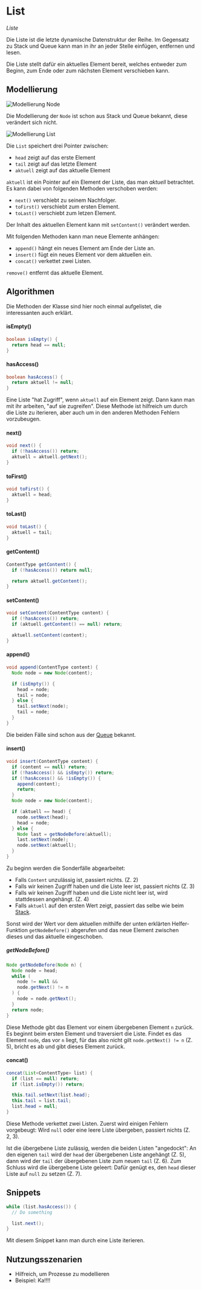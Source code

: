 # List
*Liste*

Die Liste ist die letzte dynamische Datenstruktur der Reihe.
Im Gegensatz zu Stack und Queue kann man in ihr an jeder Stelle einfügen, entfernen und lesen.

Die Liste stellt dafür ein aktuelles Element bereit, welches entweder zum Beginn, zum Ende oder zum nächsten Element verschieben kann.

## Modellierung

![Modellierung Node](https://www.planttext.com/plantuml/svg/SoWkIImgAStDuKhEIImkLl3BJqbLgEPIKD1LSCxFAqdDAmcfB4Y5iO7YsWfb-Paf2iMf9Nwf5IKQcc0XiAvq525atK0PA1SeMSlba9gN0hGH0000 "UML-Diagramm Node")

Die Modellierung der `Node` ist schon aus Stack und Queue bekannt, diese verändert sich nicht.

![Modellierung List](https://www.planttext.com/plantuml/svg/XP312i8m38RlUueS5V4DH2QY9_7a2yGsk6BNbYOR3l7ThJXSAuYv_L-_92Kr2qRfMbifYynmC2nmho3L4evU4pI4Ei-2nkOPhzAHVQC5dBstX0uCxzeWmsp-nHlaZLB4_7dflT7Ww2Ob4RytaIUuzKx8oMa811UICPOzFF5Sxz5sL8WO0ZdzHpAEAOwJVZdAEuKoUrrjbKrRWqsaC2ErlgVqtqTLfztfuay0 "UML-Diagramm Liste")

Die `List` speichert drei Pointer zwischen:
- `head` zeigt auf das erste Element
- `tail` zeigt auf das letzte Element
- `aktuell` zeigt auf das aktuelle Element

`aktuell` ist ein Pointer auf ein Element der Liste, das man *aktuell* betrachtet.
Es kann dabei von folgenden Methoden verschoben werden:

- `next()` verschiebt zu seinem Nachfolger.
- `toFirst()` verschiebt zum ersten Element.
- `toLast()` verschiebt zum letzen Element.

Der Inhalt des aktuellen Element kann mit `setContent()` verändert werden.

Mit folgenden Methoden kann man neue Elemente anhängen:
- `append()` hängt ein neues Element am Ende der Liste an.
- `insert()` fügt ein neues Element vor dem aktuellen ein.
- `concat()` verkettet zwei Listen.

`remove()` entfernt das aktuelle Element.

## Algorithmen
Die Methoden der Klasse sind hier noch einmal aufgelistet, die interessanten auch erklärt.

#### isEmpty()
```java
boolean isEmpty() {
  return head == null;
}
```

#### hasAccess()
```java
boolean hasAccess() {
  return aktuell != null;
}
```
Eine Liste "hat Zugriff", wenn `aktuell` auf ein Element zeigt.
Dann kann man mit ihr arbeiten, "auf sie zugreifen".
Diese Methode ist hilfreich um durch die Liste zu iterieren, aber auch um in den anderen Methoden Fehlern vorzubeugen.

#### next()
```java
void next() {
  if (!hasAccess()) return;
  aktuell = aktuell.getNext();
}
```

#### toFirst()
```java
void toFirst() {
  aktuell = head;
}
```

#### toLast()
```java
void toLast() {
  aktuell = tail;
}
```

#### getContent()
```java
ContentType getContent() {
  if (!hasAccess()) return null;

  return aktuell.getContent();
}
```

#### setContent()
```java
void setContent(ContentType content) {
  if (!hasAccess()) return;
  if (aktuell.getContent() == null) return;

  aktuell.setContent(content);
}
```

#### append()
```java
void append(ContentType content) {
  Node node = new Node(content);

  if (isEmpty()) {
    head = node;
    tail = node;
  } else {
    tail.setNext(node);
    tail = node;
  }
}
```
Die beiden Fälle sind schon aus der [Queue](https://simonknott.de/articles/Queue) bekannt.

#### insert()
```java
void insert(ContentType content) {
  if (content == null) return;
  if (!hasAccess() && isEmpty()) return;
  if (!hasAccess() && !isEmpty()) {
    append(content);
    return;
  }
  Node node = new Node(content);

  if (aktuell == head) {
    node.setNext(head);
    head = node;
  } else {
    Node last = getNodeBefore(aktuell);
    last.setNext(node);
    node.setNext(aktuell);
  }
}
```
Zu beginn werden die Sonderfälle abgearbeitet:
- Falls `Content` unzulässig ist, passiert nichts. (Z. 2)
- Falls wir keinen Zugriff haben und die Liste leer ist, passiert nichts (Z. 3)
- Falls wir keinen Zugriff haben und die Liste nicht leer ist, wird stattdessen angehängt. (Z. 4)
- Falls `aktuell` auf den ersten Wert zeigt, passiert das selbe wie beim [Stack](https://simonknott.de/articles/Stack).

Sonst wird der Wert vor dem aktuellen mithilfe der unten erklärten Helfer-Funktion `getNodeBefore()` abgerufen und das neue Element zwischen dieses und das aktuelle eingeschoben.

##### getNodeBefore()
```java
Node getNodeBefore(Node n) {
  Node node = head;
  while (
    node != null &&
    node.getNext() != n
  ) {
    node = node.getNext();
  }
  return node;
}
```
Diese Methode gibt das Element vor einem übergebenen Element `n` zurück.
Es beginnt beim ersten Element und traversiert die Liste.
Findet es das Element `node`, das vor `n` liegt, für das also nicht gilt `node.getNext() != n` (Z. 5), bricht es ab und gibt dieses Element zurück.

#### concat()
```java
concat(List<ContentType> list) {
  if (list == null) return;
  if (list.isEmpty()) return;

  this.tail.setNext(list.head);
  this.tail = list.tail;
  list.head = null;
}
```
Diese Methode verkettet zwei Listen.
Zuerst wird einigen Fehlern vorgebeugt: Wird `null` oder eine leere Liste übergeben, passiert nichts (Z. 2, 3).

Ist die übergebene Liste zulässig, werden die beiden Listen "angedockt":
An den eigenen `tail` wird der `head` der übergebenen Liste angehängt (Z. 5), dann wird der `tail` der übergebenen Liste zum neuen `tail` (Z. 6).
Zum Schluss wird die übergebene Liste geleert: Dafür genügt es, den `head` dieser Liste auf `null` zu setzen (Z. 7).

## Snippets
```java
while (list.hasAccess()) {
  // Do something

  list.next();
}
```

Mit diesem Snippet kann man durch eine Liste iterieren.

## Nutzungsszenarien

- Hilfreich, um Prozesse zu modellieren
- Beispiel: Ka!!!!
